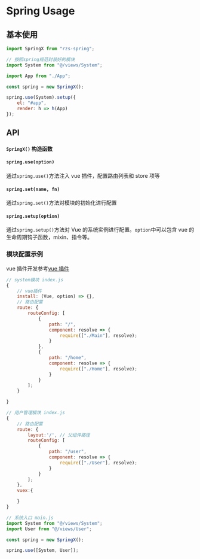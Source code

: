 # Spring Usage

## 基本使用

```js
import SpringX from "rzs-spring";

// 按照spring规范封装好的模块
import System from "@/views/System";

import App from "./App";

const spring = new SpringX();

spring.use(System).setup({
    el: "#app",
    render: h => h(App)
});
```

## API

#### `SpringX()` 构造函数

#### `spring.use(option)`

通过`spring.use()`方法注入 vue 插件，配置路由列表和 store 项等

#### `spring.set(name, fn)`

通过`spring.set()`方法对模块的初始化进行配置

#### `spring.setup(option)`

通过`spring.setup()`方法对 Vue 的系统实例进行配置。`option`中可以包含 vue 的生命周期钩子函数，mixin、指令等。

### 模块配置示例

vue 插件开发参考[vue 插件](https://cn.vuejs.org/v2/guide/plugins.html)

```js
// system模块 index.js
{
    // vue插件
    install: (Vue, option) => {},
    // 路由配置
    route: {
        routeConfig: [
            {
                path: "/",
                component: resolve => {
                    require(["./Main"], resolve);
                }
            },
            {
                path: "/home",
                component: resolve => {
                    require(["./Home"], resolve);
                }
            }
        ];
    }

}
```

```js
// 用户管理模块 index.js
{
    // 路由配置
    route: {
        layout:'/', // 父组件路径
        routeConfig: [
            {
                path: "/user",
                component: resolve => {
                    require(["./User"], resolve);
                }
            }
        ];
    },
    vuex:{

    }
}
```

```js
// 系统入口 main.js
import System from "@/views/System";
import User from "@/views/User";

const spring = new SpringX();

spring.use([System, User]);
```
